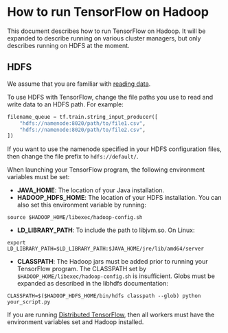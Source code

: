 # How to run TensorFlow on Hadoop

This document describes how to run TensorFlow on Hadoop. It will be expanded to
describe running on various cluster managers, but only describes running on HDFS
at the moment.

## HDFS

We assume that you are familiar with [reading data](../reading_data/index.md).

To use HDFS with TensorFlow, change the file paths you use to read and write
data to an HDFS path. For example:

```python
filename_queue = tf.train.string_input_producer([
    "hdfs://namenode:8020/path/to/file1.csv",
    "hdfs://namenode:8020/path/to/file2.csv",
])
```

If you want to use the namenode specified in your HDFS configuration files, then
change the file prefix to `hdfs://default/`.

When launching your TensorFlow program, the following environment variables must
be set:

*   **JAVA_HOME**: The location of your Java installation.
*   **HADOOP_HDFS_HOME**: The location of your HDFS installation. You can also
    set this environment variable by running:

```shell
source $HADOOP_HOME/libexec/hadoop-config.sh
```

*   **LD_LIBRARY_PATH**: To include the path to libjvm.so. On Linux:

```shell
export LD_LIBRARY_PATH=$LD_LIBRARY_PATH:$JAVA_HOME/jre/lib/amd64/server
```

*   **CLASSPATH**: The Hadoop jars must be added prior to running your
    TensorFlow program. The CLASSPATH set by
    `$HADOOP_HOME/libexec/hadoop-config.sh` is insufficient. Globs must be
    expanded as described in the libhdfs documentation:

```shell
CLASSPATH=$($HADOOP_HDFS_HOME/bin/hdfs classpath --glob) python your_script.py
```

If you are running [Distributed TensorFlow](../distributed/index.md), then all
workers must have the environment variables set and Hadoop installed.

